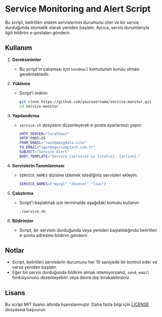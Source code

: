 # Service Monitoring and Alert Script

Bu script, belirtilen sistem servislerinin durumunu izler ve bir servis durduğunda otomatik olarak yeniden başlatır. Ayrıca, servis durumlarıyla ilgili bildirim e-postaları gönderir.

## Kullanım

1. **Gereksinimler**
   - Bu script'in çalışması için `sendmail` komutunun kurulu olması gerekmektedir.

2. **Yükleme**
   - Script'i indirin:
     ```bash
     git clone https://github.com/yourusername/service-monitor.git
     cd service-monitor
     ```

3. **Yapılandırma**
   - `service.sh` dosyasını düzenleyerek e-posta ayarlarınızı yapın:
     ```bash
     SMTP_SERVER="localhost"
     SMTP_PORT=25
     FROM_EMAIL="root@amigdala.site"
     TO_EMAIL="ugur@ugurcomptech.com.tr"
     SUBJECT="Service Alert"
     BODY_TEMPLATE="Service {service} is {status}. {action}."
     ```

4. **Servislerin Tanımlanması**
   - `SERVICE_NAMES` dizisine izlemek istediğiniz servisleri ekleyin:
     ```bash
     SERVICE_NAMES=("mysql" "dovecot" "lsws")
     ```

5. **Çalıştırma**
   - Script'i başlatmak için terminalde aşağıdaki komutu kullanın:
     ```bash
     ./service.sh
     ```

6. **Bildirimler**
   - Script, bir servisin durduğunda veya yeniden başlatıldığında belirtilen e-posta adresine bildirim gönderir.

## Notlar

- Script, belirtilen servislerin durumunu her 10 saniyede bir kontrol eder ve varsa yeniden başlatır.
- Eğer bir servis durduğunda bildirim almak istemiyorsanız, `send_email` fonksiyonunu düzenleyebilir veya devre dışı bırakabilirsiniz.

## Lisans

Bu script MIT lisansı altında lisanslanmıştır. Daha fazla bilgi için [LICENSE](./LICENSE) dosyasına başvurun.
